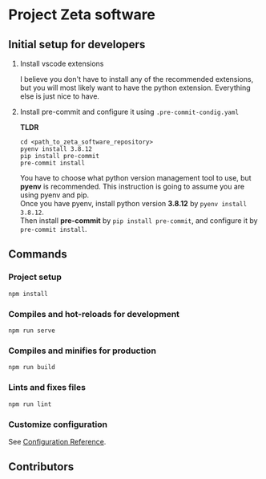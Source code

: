 # Project Zeta software

## Initial setup for developers

1. Install vscode extensions

    I believe you don't have to install any of the recommended extensions, but you will most likely want to have the
    python extension. Everything else is just nice to have.

2. Install pre-commit and configure it using `.pre-commit-condig.yaml`

    **TLDR**

    ```shell
    cd <path_to_zeta_software_repository>
    pyenv install 3.8.12
    pip install pre-commit
    pre-commit install
    ```

    You have to choose what python version management tool to use, but **pyenv** is recommended.
    This instruction is going to assume you are using pyenv and pip.\
    Once you have pyenv, install python version **3.8.12** by `pyenv install 3.8.12`.\
    Then install **pre-commit** by `pip install pre-commit`, and configure it by `pre-commit install`.

## Commands

### Project setup

```shell
npm install
```

### Compiles and hot-reloads for development

```shell
npm run serve
```

### Compiles and minifies for production

```shell
npm run build
```

### Lints and fixes files

```shell
npm run lint
```

### Customize configuration

See [Configuration Reference](https://cli.vuejs.org/config/).

## Contributors
